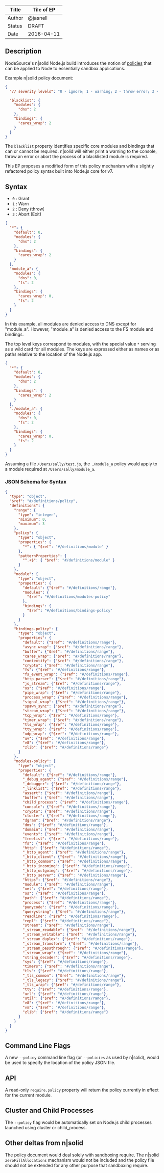 | Title  | Tile of EP      |
|--------|-----------------|
| Author | @jasnell        |
| Status | DRAFT           |
| Date   | 2016-04-11      |

## Description

NodeSource's n|solid Node.js build introduces the notion of
[policies](https://docs.nodesource.com/nsolid/1.2/docs/policies) that can
be applied to Node to essentially sandbox applications.

Example n|solid policy document:

```json
{
  "// severity levels": "0 - ignore; 1 - warning; 2 - throw error; 3 - exit",

  "blacklist": {
    "modules": {
      "dns": 2
    },
    "bindings": {
      "cares_wrap": 2
    }
  }
}
```

The `blacklist` property identifies specific core modules and bindings that
can or cannot be required. n|solid will either print a warning to the console,
throw an error or abort the process of a blacklisted module is required.

This EP proposes a modified form of this policy mechanism with a slightly 
refactored policy syntax built into Node.js core for v7.

## Syntax

* `0` : Grant
* `1` : Warn
* `2` : Deny (throw)
* `3` : Abort (Exit)

```json
{
  "*": {
    "default": 0,
    "modules": {
      "dns": 2
    },
    "bindings": {
      "cares_wrap": 2
    }
  },
  "module_a": {
    "modules": {
      "dns": 0,
      "fs": 2
    },
    "bindings": {
      "cares_wrap": 0,
      "fs": 2
    }
  }
}
```

In this example, all modules are denied access to DNS except for "module_a".
However, "module_a" is denied access to the FS module and bindings.

The top level keys correspond to modules, with the special value `*` serving
as a wild card for all modules. The keys are expressed either as names or as
paths relative to the location of the Node.js app.

```json
{
  "*": {
    "default": 0,
    "modules": {
      "dns": 2
    },
    "bindings": {
      "cares_wrap": 2
    }
  },
  "./module_a": {
    "modules": {
      "dns": 0,
      "fs": 2
    },
    "bindings": {
      "cares_wrap": 0,
      "fs": 2
    }
  }
}
```

Assuming a file `/Users/sally/test.js`, the `./module_a` policy would apply
to a module required at `/Users/sally/module_a`.

### JSON Schema for Syntax

```JSON
{
  "type": "object",
  "$ref": "#/definitions/policy",
  "definitions": {
    "range": {
      "type": "integer",
      "minimum": 0,
      "maximum": 3
    },
    "policy": {
      "type": "object",
      "properties": {
        "*": { "$ref": "#/definitions/module" }
      },
      "patternProperties": {
        "^.+$": { "$ref": "#/definitions/module" }
      }
    },
    "module": {
      "type": "object",
      "properties": {
        "default": {"$ref": "#/definitions/range"},
        "modules": {
          "$ref": "#/definitions/modules-policy"
        },
        "bindings": {
          "$ref": "#/definitions/bindings-policy"
        }
      }
    },
    "bindings-policy": {
      "type": "object",
      "properties": {
        "default": {"$ref": "#/definitions/range"},
        "async_wrap": {"$ref": "#/definitions/range"},
        "buffer": {"$ref": "#/definitions/range"},
        "cares_wrap": {"$ref": "#/definitions/range"},
        "contextify": {"$ref": "#/definitions/range"},
        "crypto": {"$ref": "#/definitions/range"},
        "fs": {"$ref": "#/definitions/range"},
        "fs_event_wrap": {"$ref": "#/definitions/range"},
        "http_parser": {"$ref": "#/definitions/range"},
        "js_stream": {"$ref": "#/definitions/range"},
        "os": {"$ref": "#/definitions/range"},
        "pipe_wrap": {"$ref": "#/definitions/range"},
        "process_wrap": {"$ref": "#/definitions/range"},
        "signal_wrap": {"$ref": "#/definitions/range"},
        "spawn_sync": {"$ref": "#/definitions/range"},
        "stream_wrap": {"$ref": "#/definitions/range"},
        "tcp_wrap": {"$ref": "#/definitions/range"},
        "timer_wrap": {"$ref": "#/definitions/range"},
        "tls_wrap": {"$ref": "#/definitions/range"},
        "tty_wrap": {"$ref": "#/definitions/range"},
        "udp_wrap": {"$ref": "#/definitions/range"},
        "uv": {"$ref": "#/definitions/range"},
        "v8": {"$ref": "#/definitions/range"},
        "zlib": {"$ref": "#/definitions/range"}
      }
    },
    "modules-policy": {
      "type": "object",
      "properties": {
        "default": {"$ref": "#/definitions/range"},
        "_debug_agent": {"$ref": "#/definitions/range"},
        "_debugger": {"$ref": "#/definitions/range"},
        "_linklist": {"$ref": "#/definitions/range"},
        "assert": {"$ref": "#/definitions/range"},
        "buffer": {"$ref": "#/definitions/range"},
        "child_process": {"$ref": "#/definitions/range"},
        "console": {"$ref": "#/definitions/range"},
        "crypto": {"$ref": "#/definitions/range"},
        "cluster": {"$ref": "#/definitions/range"},
        "dgram": {"$ref": "#/definitions/range"},
        "dns": {"$ref": "#/definitions/range"},
        "domain": {"$ref": "#/definitions/range"},
        "events": {"$ref": "#/definitions/range"},
        "freelist": {"$ref": "#/definitions/range"},
        "fs": {"$ref": "#/definitions/range"},
        "http": {"$ref": "#/definitions/range"},
        "_http_agent": {"$ref": "#/definitions/range"},
        "_http_client": {"$ref": "#/definitions/range"},
        "_http_common": {"$ref": "#/definitions/range"},
        "_http_incoming": {"$ref": "#/definitions/range"},
        "_http_outgoing": {"$ref": "#/definitions/range"},
        "_http_server": {"$ref": "#/definitions/range"},
        "https": {"$ref": "#/definitions/range"},
        "module": {"$ref": "#/definitions/range"},
        "net": {"$ref": "#/definitions/range"},
        "os": {"$ref": "#/definitions/range"},
        "path": {"$ref": "#/definitions/range"},
        "process": {"$ref": "#/definitions/range"},
        "punycode": {"$ref": "#/definitions/range"},
        "querystring": {"$ref": "#/definitions/range"},
        "readline": {"$ref": "#/definitions/range"},
        "repl": {"$ref": "#/definitions/range"},
        "stream": {"$ref": "#/definitions/range"},
        "_stream_readable": {"$ref": "#/definitions/range"},
        "_stream_writable": {"$ref": "#/definitions/range"},
        "_stream_duplex": {"$ref": "#/definitions/range"},
        "_stream_transform": {"$ref": "#/definitions/range"},
        "_stream_passthrough": {"$ref": "#/definitions/range"},
        "_stream_wrap": {"$ref": "#/definitions/range"},
        "string_decoder": {"$ref": "#/definitions/range"},
        "sys": {"$ref": "#/definitions/range"},
        "timers": {"$ref": "#/definitions/range"},
        "tls": {"$ref": "#/definitions/range"},
        "_tls_common": {"$ref": "#/definitions/range"},
        "_tls_legacy": {"$ref": "#/definitions/range"},
        "_tls_wrap": {"$ref": "#/definitions/range"},
        "tty": {"$ref": "#/definitions/range"},
        "url": {"$ref": "#/definitions/range"},
        "util": {"$ref": "#/definitions/range"},
        "v8": {"$ref": "#/definitions/range"},
        "vm": {"$ref": "#/definitions/range"},
        "zlib": {"$ref": "#/definitions/range"}
      }
    }
  }
}
```

## Command Line Flags

A new `--policy` command line flag (or `--policies` as used by n|solid), would
be used to specify the location of the policy JSON file.

## API

A read-only `require.policy` property will return the policy currently in
effect for the current module.

## Cluster and Child Processes

The `--policy` flag would be automatically set on Node.js child processes
launched using cluster or child_process.

## Other deltas from n|solid

The policy document would deal solely with sandboxing require. The n|solid
`zeroFillAllocations` mechanism would not be included and the policy file
should not be extended for any other purpose that sandboxing require.
